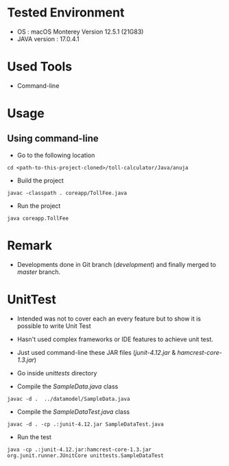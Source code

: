 # Tested Environment

* OS : macOS Monterey Version 12.5.1 (21G83)
* JAVA version : 17.0.4.1

# Used Tools

* Command-line

# Usage

## Using command-line

* Go to the following location

`cd <path-to-this-project-cloned>/toll-calculator/Java/anuja`

* Build the project 

`javac -classpath . coreapp/TollFee.java`

* Run the project

`java coreapp.TollFee`

# Remark

* Developments done in Git branch (_development_) and finally merged to _master_ branch.

# UnitTest

* Intended was not to cover each an every feature but to show it is possible to write Unit Test
* Hasn't used complex frameworks or IDE features to achieve unit test.
* Just used command-line these JAR files (_junit-4.12.jar_ & _hamcrest-core-1.3.jar_)

* Go inside _unittests_ directory

* Compile the _SampleData.java_ class

`javac -d .  ../datamodel/SampleData.java`

* Compile the _SampleDataTest.java_ class

`javac -d . -cp .:junit-4.12.jar SampleDataTest.java`

* Run the test

`java -cp .:junit-4.12.jar:hamcrest-core-1.3.jar org.junit.runner.JUnitCore unittests.SampleDataTest`